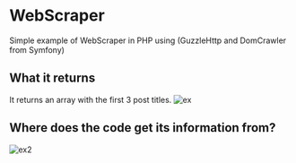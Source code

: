 # WebScraper
Simple example of WebScraper in PHP using (GuzzleHttp and DomCrawler from Symfony)
## What it returns
It returns an array with the first 3 post titles.
![ex](https://cloud.githubusercontent.com/assets/13967326/26764905/f41eaace-4946-11e7-8204-51cf21423b65.PNG)
## Where does the code get its information from?
![ex2](https://cloud.githubusercontent.com/assets/13967326/26764919/40a38cf2-4947-11e7-8c6c-67ac8db4a2f0.PNG)





